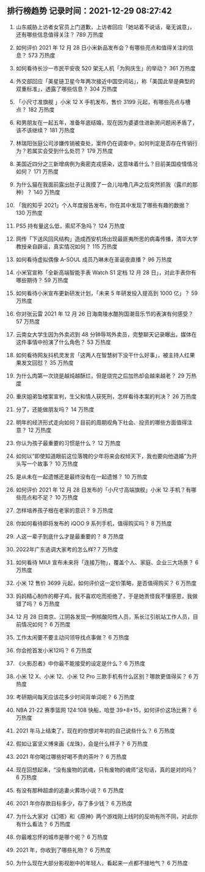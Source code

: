 
## 排行榜趋势 记录时间：2021-12-29 08:27:42
  
  1. 山东威胁上访者女官员上门道歉，上访者回应「她站着不说话，毫无诚意」，还有哪些信息值得关注？ 789 万热度
    
  2. 如何评价 2021 年 12 月 28 日小米新品发布会？有哪些亮点和值得关注的信息？ 573 万热度
    
  3. 如何看待长沙一市民平安夜 520 架无人机「为狗庆生」的举动？ 361 万热度
    
  4. 外交部回应「美星链卫星今年两次接近中国空间站」，称「美国此举是典型的双重标准」，透露了哪些信息？ 304 万热度
    
  5. 「小尺寸准旗舰 」小米 12 X 手机发布，售价 3199 元起，有哪些亮点与槽点？ 182 万热度
    
  6. 和男朋友在一起五年，准备年底结婚，现在因为婆婆住进新房问题闹矛盾了，该不该继续？ 181 万热度
    
  7. 林瑞阳张庭公司涉嫌传销被查处，案件仍在调查中，如何判定是否存在传销行为？若属实会受到什么处罚？ 179 万热度
    
  8. 美国近四分之三新增病例为奥密克戎感染，这意味着什么？目前美国疫情情况如何？ 171 万热度
    
  9. 为什么猫在我面前露出肚子让我摸了一会儿咕噜几声之后突然抓我（露爪的那种）？ 140 万热度
    
  10. 「我的知乎 2021」个人年度报告发布，你在其中发现了哪些有趣的数据？ 130 万热度
    
  11. PS5 持有量这么低，索尼不急吗？ 124 万热度
    
  12. 网传「下送风回风结构」造成西安机场出现最匪夷所思的病毒传播，清华大学教授亲自辟谣，真实情况如何？ 115 万热度
    
  13. 如何看待虚拟偶像 A-SOUL 成员乃琳未在圣诞夜直播？ 96 万热度
    
  14. 小米官宣称「全新高端智能手表 Watch S1 定档 12 月 28 日」，对此手表你有哪些期待？ 59 万热度
    
  15. 如何看待小米宣布更新研发计划，「未来 5 年研发投入提高到 1000 亿」？ 59 万热度
    
  16. 你对张云雷 2021 年 12 月 26 日海南陵水酷狗国潮音乐节的表演有何感受？ 57 万热度
    
  17. 云南女大学生因为外卖迟到 48 分钟辱骂外卖员，完整聊天记录曝出，媒体在这件事情中扮演了什么角色？ 53 万热度
    
  18. 如何看待网友抖机灵发言「这两人在智慧树下没干什么好事」，被主持人红果果发文回怼？ 35 万热度
    
  19. 为什么肉第一次烧是越炖越酥烂，但是烧完之后加热却会越来越老？ 29 万热度
    
  20. 重庆姐弟坠楼案宣判，生父和情人获死刑，怎样看待本案的判决？ 26 万热度
    
  21. 分了，还能做朋友吗？ 14 万热度
    
  22. 明年的经济形式走向如何？目前的周期视角下社会、投资的哪些方面值得注意？ 12 万热度
    
  23. 你认为孩子最重要的习惯是什么？ 12 万热度
    
  24. 如何以“即使知道眼前这位落魄的少年将来会权倾天下，我也要向他退婚”为开头写一个故事？ 10 万热度
    
  25. 是从未在一起遗憾还是最终没有在一起遗憾？ 10 万热度
    
  26. 如何评价 2021 年 12 月 28 日发布的「小尺寸高端旗舰」小米 12 手机？有哪些亮点和不足？ 10 万热度
    
  27. 怎样培养孩子根在老家的意识？ 9 万热度
    
  28. 你如何看待即将发布的 iQOO 9 系列手机，值得购买吗？ 8 万热度
    
  29. 人这一辈子到底什么才是最重要的？ 8 万热度
    
  30. 2022年广东选调大家考的怎么样? 7 万热度
    
  31. 如何看待 MIUI 宣布未来将「连接万物」，覆盖个人、家庭、企业三大场景？ 6 万热度
    
  32. 小米 12 售价 3699 元起，如何评价这一定价策略，是否值得购买？ 6 万热度
    
  33. 妈妈精心制作的椰子鸡，我不喜欢吃而拒绝了，于是她责怪我不懂感恩，我做错了吗？ 6 万热度
    
  34. 12 月 28 日南京、江阴各发现一例核酸阳性人员，系长江引航站工作人员，目前情况如何？ 6 万热度
    
  35. 工作太闲要不要主动问领导找点事做？ 6 万热度
    
  36. 你会抢首发小米12吗？ 6 万热度
    
  37. 《火影忍者》中你最不能接受的设定是什么？ 6 万热度
    
  38. 小米 12 X、小米 12、小米 12 Pro 三款手机有什么区别？哪款更值得买？ 6 万热度
    
  39. 考研期间每天应该花多少时间背单词呢？ 6 万热度
    
  40. NBA 21-22 赛季篮网 124:108 快船，哈登 39+8+15，如何评价这场比赛？ 6 万热度
    
  41. 2021 年马上结束了，现在的你想对年初的自己说些什么？ 6 万热度
    
  42. 假如让富坚义博来画《龙珠》，会是什么样子？ 6 万热度
    
  43. 2021 年你喝过哪些好喝不贵的茶叶？ 6 万热度
    
  44. 现在回想起来，“没有废物的武魂，只有废物的魂师”这句话，真的是对的吗？ 6 万热度
    
  45. 有没有那种超虐的追妻火葬场小说？ 6 万热度
    
  46. 2021 年你存款目标多少，存了多少钱？ 6 万热度
    
  47. 为什么大家对《幻塔》和《原神》两个游戏刚上线时的反响有所不同，对此你有什么看法？ 6 万热度
    
  48. 你最难忘怀的城市是哪个呢？ 6 万热度
    
  49. 2021 年，你收到了哪些礼物？ 6 万热度
    
  50. 为什么现在大部分影视剧中的年轻人，看起来一点都不接地气？ 6 万热度
    